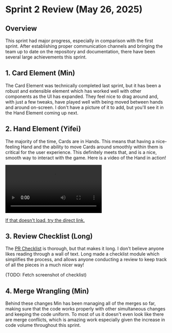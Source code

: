 # Sprint 2 Review (May 26, 2025)

## Overview
This sprint had major progress, especially in comparison with the first sprint. After establishing proper communication channels and bringing the team up to date on the repository and documentation, there have been several large achievements this sprint.

## 1. Card Element (Min)
The Card Element was technically completed last sprint, but it has been a robust and extensible element which has worked well with other components as the UI has expanded. They feel nice to drag around and, with just a few tweaks, have played well with being moved between hands and around on-screen. I don't have a picture of it to add, but you'll see it in the Hand Element coming up next.

## 2. Hand Element (Yifei)
The majority of the time, Cards are in Hands. This means that having a nice-feeling Hand and the ability to move Cards around smoothly within them is critical for the user experience. This definitely meets that, and is a nice, smooth way to interact with the game. Here is a video of the Hand in action!

![Video Embed](./resources/Hand-Demo-spr2rev.mp4)

[If that doesn't load, try the direct link.](./resources/Hand-Demo-spr2rev.mp4)

## 3. Review Checklist (Long)
The [PR Checklist](../../doc/REVIEWING.md) is thorough, but that makes it long. I don't believe anyone likes reading through a wall of text. Long made a checklist module which simplifies the process, and allows anyone conducting a review to keep track of all the pieces in a much nicer way!

(TODO: Fetch screenshot of checklist)

## 4. Merge Wrangling (Min)
Behind these changes Min has been managing all of the merges so far, making sure that the code works properly with other simultaneous changes and keeping the code uniform. To most of us it doesn't even look like there are merge conflicts, which is amazing work especially given the increase in code volume throughout this sprint.